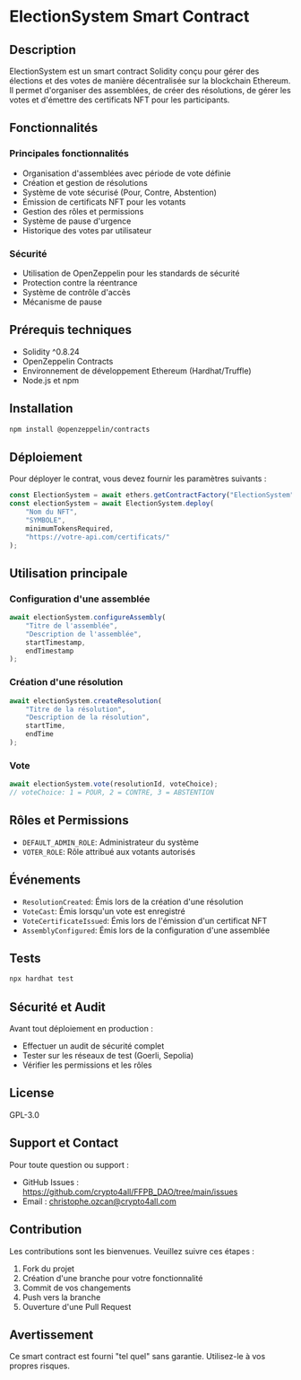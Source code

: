 # ElectionSystem Smart Contract

## Description
ElectionSystem est un smart contract Solidity conçu pour gérer des élections et des votes de manière décentralisée sur la blockchain Ethereum. Il permet d'organiser des assemblées, de créer des résolutions, de gérer les votes et d'émettre des certificats NFT pour les participants.

## Fonctionnalités

### Principales fonctionnalités
- Organisation d'assemblées avec période de vote définie
- Création et gestion de résolutions
- Système de vote sécurisé (Pour, Contre, Abstention)
- Émission de certificats NFT pour les votants
- Gestion des rôles et permissions
- Système de pause d'urgence
- Historique des votes par utilisateur

### Sécurité
- Utilisation de OpenZeppelin pour les standards de sécurité
- Protection contre la réentrance
- Système de contrôle d'accès
- Mécanisme de pause

## Prérequis techniques
- Solidity ^0.8.24
- OpenZeppelin Contracts
- Environnement de développement Ethereum (Hardhat/Truffle)
- Node.js et npm

## Installation

```bash
npm install @openzeppelin/contracts
```

## Déploiement

Pour déployer le contrat, vous devez fournir les paramètres suivants :

```javascript
const ElectionSystem = await ethers.getContractFactory("ElectionSystem");
const electionSystem = await ElectionSystem.deploy(
    "Nom du NFT",
    "SYMBOLE",
    minimumTokensRequired,
    "https://votre-api.com/certificats/"
);
```

## Utilisation principale

### Configuration d'une assemblée
```javascript
await electionSystem.configureAssembly(
    "Titre de l'assemblée",
    "Description de l'assemblée",
    startTimestamp,
    endTimestamp
);
```

### Création d'une résolution
```javascript
await electionSystem.createResolution(
    "Titre de la résolution",
    "Description de la résolution",
    startTime,
    endTime
);
```

### Vote
```javascript
await electionSystem.vote(resolutionId, voteChoice);
// voteChoice: 1 = POUR, 2 = CONTRE, 3 = ABSTENTION
```

## Rôles et Permissions

- `DEFAULT_ADMIN_ROLE`: Administrateur du système
- `VOTER_ROLE`: Rôle attribué aux votants autorisés

## Événements

- `ResolutionCreated`: Émis lors de la création d'une résolution
- `VoteCast`: Émis lorsqu'un vote est enregistré
- `VoteCertificateIssued`: Émis lors de l'émission d'un certificat NFT
- `AssemblyConfigured`: Émis lors de la configuration d'une assemblée

## Tests

```bash
npx hardhat test
```

## Sécurité et Audit

Avant tout déploiement en production :
- Effectuer un audit de sécurité complet
- Tester sur les réseaux de test (Goerli, Sepolia)
- Vérifier les permissions et les rôles

## License
GPL-3.0

## Support et Contact
Pour toute question ou support :
- GitHub Issues : https://github.com/crypto4all/FFPB_DAO/tree/main/issues
- Email : christophe.ozcan@crypto4all.com

## Contribution
Les contributions sont les bienvenues. Veuillez suivre ces étapes :
1. Fork du projet
2. Création d'une branche pour votre fonctionnalité
3. Commit de vos changements
4. Push vers la branche
5. Ouverture d'une Pull Request

## Avertissement
Ce smart contract est fourni "tel quel" sans garantie. Utilisez-le à vos propres risques.
